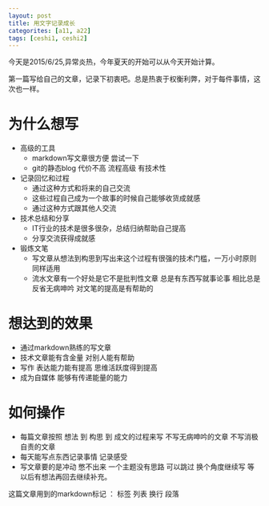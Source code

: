 ```yaml
---
layout: post
title: 用文字记录成长
categorites: [a11, a22]
tags: [ceshi1, ceshi2]
---
```


今天是2015/6/25,异常炎热，今年夏天的开始可以从今天开始计算。  

第一篇写给自己的文章，记录下初衷吧。总是热衷于权衡利弊，对于每件事情，这次也一样。

# 为什么想写
* 高级的工具
  * markdown写文章很方便 尝试一下
  * git的静态blog 代价不高 流程高级 有技术性
* 记录回忆和过程  
  * 通过这种方式和将来的自己交流
  * 这些过程自己成为一个故事的时候自己能够收货成就感
  * 通过这种方式跟其他人交流
* 技术总结和分享
  * IT行业的技术是很多很杂，总结归纳帮助自己提高
  * 分享交流获得成就感
* 锻炼文笔
  * 写文章从想法到构思到写出来这个过程有很强的技术门槛，一万小时原则同样适用
  * 流水文章有一个好处是它不是批判性文章 总是有东西写就事论事 相比总是反省无病呻吟 对文笔的提高是有帮助的
  

# 想达到的效果
* 通过markdown熟练的写文章
* 技术文章能有含金量 对别人能有帮助
* 写作 表达能力能有提高 思维活跃度得到提高
* 成为自媒体 能够有传递能量的能力

# 如何操作
* 每篇文章按照 想法 到 构思 到 成文的过程来写 不写无病呻吟的文章 不写消极自责的文章
* 每天能写点东西记录事情 记录感受
* 写文章要的是冲动 憋不出来 一个主题没有思路 可以跳过 换个角度继续写 等以后有想法再回去继续补充。


这篇文章用到的markdown标记 ： 标签 列表 换行 段落 
